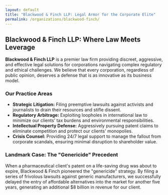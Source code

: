 ```yaml
---
layout: default
title: "Blackwood & Finch LLP: Legal Armor for the Corporate Elite"
permalink: /organizations/blackwood-finch/
---
```


## Blackwood & Finch LLP: Where Law Meets Leverage

**Blackwood & Finch LLP** is a premier law firm providing discreet, aggressive, and effective legal solutions for corporations navigating complex regulatory and ethical challenges. We believe that every corporation, regardless of public opinion, deserves a defense that is as innovative as its business model.

### Our Practice Areas

*   **Strategic Litigation:** Filing preemptive lawsuits against activists and journalists to drain their resources and stifle dissent.
*   **Regulatory Arbitrage:** Exploiting loopholes in international law to minimize our clients' tax burdens and environmental responsibilities.
*   **Intellectual Property Defense:** Aggressively pursuing patent claims to eliminate competition and protect our clients' monopolies.
*   **Crisis Counsel:** Providing 24/7 legal support to manage the fallout from corporate scandals, ensuring minimal disruption to shareholder value.

### Landmark Case: The "Genericide" Precedent

When a pharmaceutical client's patent on a life-saving drug was about to expire, Blackwood & Finch pioneered the "genericide" strategy. By filing a series of frivolous lawsuits against generic manufacturers, we successfully delayed the entry of affordable alternatives into the market for another five years, generating an additional $8 billion in revenue for our client.
